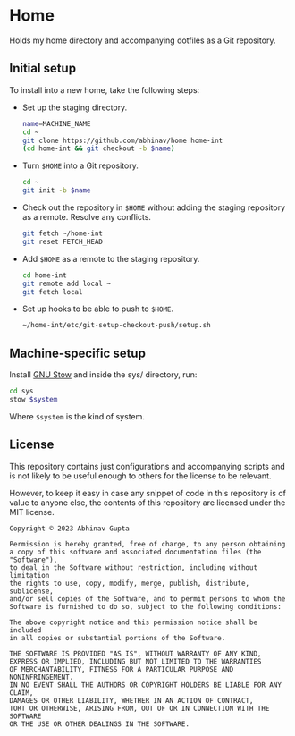 # Home

Holds my home directory and accompanying dotfiles as a Git repository.

## Initial setup

To install into a new home, take the following steps:

- Set up the staging directory.

    ```bash
    name=MACHINE_NAME
    cd ~
    git clone https://github.com/abhinav/home home-int
    (cd home-int && git checkout -b $name)
    ```

- Turn `$HOME` into a Git repository.

    ```bash
    cd ~
    git init -b $name
    ```

- Check out the repository in `$HOME`
  without adding the staging repository as a remote.
  Resolve any conflicts.

    ```bash
    git fetch ~/home-int
    git reset FETCH_HEAD
    ```

- Add `$HOME` as a remote to the staging repository.

    ```bash
    cd home-int
    git remote add local ~
    git fetch local
    ```

- Set up hooks to be able to push to `$HOME`.

    ```bash
    ~/home-int/etc/git-setup-checkout-push/setup.sh
    ```

## Machine-specific setup

Install [GNU Stow](https://www.gnu.org/software/stow/)
and inside the sys/ directory, run:

```bash
cd sys
stow $system
```

Where `$system` is the kind of system.

## License

This repository contains just configurations and accompanying scripts
and is not likely to be useful enough to others for the license to be relevant.

However, to keep it easy in case any snippet of code in this repository is of
value to anyone else, the contents of this repository are licensed under the
MIT license.

```
Copyright © 2023 Abhinav Gupta

Permission is hereby granted, free of charge, to any person obtaining
a copy of this software and associated documentation files (the "Software"),
to deal in the Software without restriction, including without limitation
the rights to use, copy, modify, merge, publish, distribute, sublicense,
and/or sell copies of the Software, and to permit persons to whom the
Software is furnished to do so, subject to the following conditions:

The above copyright notice and this permission notice shall be included
in all copies or substantial portions of the Software.

THE SOFTWARE IS PROVIDED "AS IS", WITHOUT WARRANTY OF ANY KIND,
EXPRESS OR IMPLIED, INCLUDING BUT NOT LIMITED TO THE WARRANTIES
OF MERCHANTABILITY, FITNESS FOR A PARTICULAR PURPOSE AND NONINFRINGEMENT.
IN NO EVENT SHALL THE AUTHORS OR COPYRIGHT HOLDERS BE LIABLE FOR ANY CLAIM,
DAMAGES OR OTHER LIABILITY, WHETHER IN AN ACTION OF CONTRACT,
TORT OR OTHERWISE, ARISING FROM, OUT OF OR IN CONNECTION WITH THE SOFTWARE
OR THE USE OR OTHER DEALINGS IN THE SOFTWARE.
```
